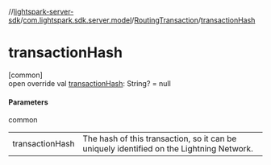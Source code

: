 //[lightspark-server-sdk](../../../index.md)/[com.lightspark.sdk.server.model](../index.md)/[RoutingTransaction](index.md)/[transactionHash](transaction-hash.md)

# transactionHash

[common]\
open override val [transactionHash](transaction-hash.md): String? = null

#### Parameters

common

| | |
|---|---|
| transactionHash | The hash of this transaction, so it can be uniquely identified on the Lightning Network. |
